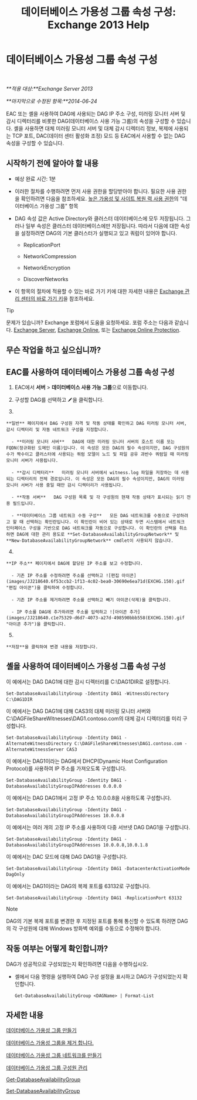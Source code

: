 ﻿---
title: '데이터베이스 가용성 그룹 속성 구성: Exchange 2013 Help'
TOCTitle: 데이터베이스 가용성 그룹 속성 구성
ms:assetid: 50daeac5-a16f-4362-a325-19e0fe25d59d
ms:mtpsurl: https://technet.microsoft.com/ko-kr/library/Dd297985(v=EXCHG.150)
ms:contentKeyID: 50483114
ms.date: 05/22/2018
mtps_version: v=EXCHG.150
ms.translationtype: MT
---

# 데이터베이스 가용성 그룹 속성 구성

 

_**적용 대상:**Exchange Server 2013_

_**마지막으로 수정된 항목:**2014-06-24_

EAC 또는 셸을 사용하여 DAG에 사용되는 DAG IP 주소 구성, 미러링 모니터 서버 및 감시 디렉터리를 비롯한 DAG(데이터베이스 사용 가능 그룹)의 속성을 구성할 수 있습니다. 셸을 사용하면 대체 미러링 모니터 서버 및 대체 감시 디렉터리 정보, 복제에 사용되는 TCP 포트, DAC(데이터 센터 활성화 조정) 모드 등 EAC에서 사용할 수 없는 DAG 속성을 구성할 수 있습니다.

## 시작하기 전에 알아야 할 내용

  - 예상 완료 시간: 1분

  - 이러한 절차를 수행하려면 먼저 사용 권한을 할당받아야 합니다. 필요한 사용 권한을 확인하려면 다음을 참조하세요. [높은 가용성 및 사이트 복원 력 사용 권한](high-availability-and-site-resilience-permissions-exchange-2013-help.md)의 "데이터베이스 가용성 그룹" 항목

  - DAG 속성 값은 Active Directory와 클러스터 데이터베이스에 모두 저장됩니다. 그러나 일부 속성은 클러스터 데이터베이스에만 저장됩니다. 따라서 다음에 대한 속성을 설정하려면 DAG의 기본 클러스터가 실행되고 있고 쿼럼이 있어야 합니다.
    
      - ReplicationPort
    
      - NetworkCompression
    
      - NetworkEncryption
    
      - DiscoverNetworks

  - 이 항목의 절차에 적용할 수 있는 바로 가기 키에 대한 자세한 내용은 [Exchange 관리 센터의 바로 가기 키](keyboard-shortcuts-in-the-exchange-admin-center-exchange-online-protection-help.md)을 참조하세요.


> [!TIP]
> 문제가 있습니까? Exchange 포럼에서 도움을 요청하세요. 포럼 주소는 다음과 같습니다. <A href="https://go.microsoft.com/fwlink/p/?linkid=60612">Exchange Server</A>, <A href="https://go.microsoft.com/fwlink/p/?linkid=267542">Exchange Online</A>, 또는 <A href="https://go.microsoft.com/fwlink/p/?linkid=285351">Exchange Online Protection</A>.



## 무슨 작업을 하고 싶으십니까?

## EAC를 사용하여 데이터베이스 가용성 그룹 속성 구성

1.  EAC에서 **서버** \> **데이터베이스 사용 가능 그룹**으로 이동합니다.

2.  구성할 DAG를 선택하고 ![편집 아이콘](images/JJ218640.6f53ccb2-1f13-4c02-bea0-30690e6ea71d(EXCHG.150).gif "편집 아이콘")을 클릭합니다.

3.  
    
    **일반** 페이지에서 DAG 구성원 자격 및 작동 상태를 확인하고 DAG 미러링 모니터 서버, 감시 디렉터리 및 자동 네트워크 구성을 지정합니다.
    
      - **미러링 모니터 서버**   DAG에 대한 미러링 모니터 서버의 호스트 이름 또는 FQDN(정규화된 도메인 이름)입니다. 이 속성은 모든 DAG의 필수 속성이지만, DAG 구성원의 수가 짝수이고 클러스터에 사용되는 쿼럼 모델이 노드 및 파일 공유 과반수 쿼럼일 때 미러링 모니터 서버가 사용됩니다.
    
      - **감시 디렉터리**   미러링 모니터 서버에서 witness.log 파일을 저장하는 데 사용되는 디렉터리의 전체 경로입니다. 이 속성은 모든 DAG의 필수 속성이지만, DAG의 미러링 모니터 서버가 사용 중일 때만 감시 디렉터리가 사용됩니다.
    
      - **작동 서버**   DAG 구성원 목록 및 각 구성원의 현재 작동 상태가 표시되는 읽기 전용 필드입니다.
    
      - **데이터베이스 그룹 네트워크 수동 구성**   모든 DAG 네트워크를 수동으로 구성하려고 할 때 선택하는 확인란입니다. 이 확인란이 비어 있는 상태로 두면 시스템에서 네트워크 인터페이스 구성을 기반으로 DAG 네트워크를 자동으로 구성합니다. 이 확인란의 선택을 취소하면 DAG에 대한 관리 용도로 **Set-DatabaseAvailabilityGroupNetwork** 및 **New-DatabaseAvailabilityGroupNetwork** cmdlet이 사용되지 않습니다.

4.  
    
    **IP 주소** 페이지에서 DAG에 할당된 IP 주소를 보고 수정합니다.
    
      - 기존 IP 주소를 수정하려면 주소를 선택하고 ![편집 아이콘](images/JJ218640.6f53ccb2-1f13-4c02-bea0-30690e6ea71d(EXCHG.150).gif "편집 아이콘")을 클릭하여 수정합니다.
    
      - 기존 IP 주소를 제거하려면 주소를 선택하고 빼기 아이콘(삭제)을 클릭합니다.
    
      - IP 주소를 DAG에 추가하려면 주소를 입력하고 ![아이콘 추가](images/JJ218640.c1e75329-d6d7-4073-a27d-498590bbb558(EXCHG.150).gif "아이콘 추가")을 클릭합니다.

5.  
    
    **저장**을 클릭하여 변경 내용을 저장합니다.

## 셸을 사용하여 데이터베이스 가용성 그룹 속성 구성

이 예에서는 DAG DAG1에 대한 감시 디렉터리를 C:\\DAG1DIR로 설정합니다.

    Set-DatabaseAvailabilityGroup -Identity DAG1 -WitnessDirectory C:\DAG1DIR

이 예에서는 DAG DAG1에 대해 CAS3의 대체 미러링 모니터 서버와 C:\\DAGFileShareWitnesses\\DAG1.contoso.com의 대체 감시 디렉터리를 미리 구성합니다.

    Set-DatabaseAvailabilityGroup -Identity DAG1 -AlternateWitnessDirectory C:\DAGFileShareWitnesses\DAG1.contoso.com -AlternateWitnessServer CAS3

이 예에서는 DAG1이라는 DAG에서 DHCP(Dynamic Host Configuration Protocol)를 사용하여 IP 주소를 가져오도록 구성합니다.

    Set-DatabaseAvailabilityGroup -Identity DAG1 -DatabaseAvailabilityGroupIPAddresses 0.0.0.0

이 예에서는 DAG DAG1에서 고정 IP 주소 10.0.0.8을 사용하도록 구성합니다.

    Set-DatabaseAvailabilityGroup -Identity DAG1 -DatabaseAvailabilityGroupIPAddresses 10.0.0.8

이 예에서는 여러 개의 고정 IP 주소를 사용하여 다중 서브넷 DAG DAG1을 구성합니다.

    Set-DatabaseAvailabilityGroup -Identity DAG1 -DatabaseAvailabilityGroupIPAddresses 10.0.0.8,10.0.1.8

이 예에서는 DAC 모드에 대해 DAG DAG1을 구성합니다.

    Set-DatabaseAvailabilityGroup -Identity DAG1 -DatacenterActivationMode DagOnly

이 예에서는 DAG1이라는 DAG의 복제 포트를 63132로 구성합니다.

    Set-DatabaseAvailabilityGroup -Identity DAG1 -ReplicationPort 63132


> [!NOTE]
> DAG의 기본 복제 포트를 변경한 후 지정된 포트를 통해 통신할 수 있도록 하려면 DAG의 각 구성원에 대해 Windows 방화벽 예외를 수동으로 수정해야 합니다.



## 작동 여부는 어떻게 확인합니까?

DAG가 성공적으로 구성되었는지 확인하려면 다음을 수행하십시오.

  - 셸에서 다음 명령을 실행하여 DAG 구성 설정을 표시하고 DAG가 구성되었는지 확인합니다.
    
        Get-DatabaseAvailabilityGroup <DAGName> | Format-List

## 자세한 내용

[데이터베이스 가용성 그룹 만들기](create-a-database-availability-group-exchange-2013-help.md)

[데이터베이스 가용성 그룹을 제거 합니다.](remove-a-database-availability-group-exchange-2013-help.md)

[데이터베이스 가용성 그룹 네트워크를 만들기](create-a-database-availability-group-network-exchange-2013-help.md)

[데이터베이스 가용성 그룹 구성원 관리](manage-database-availability-group-membership-exchange-2013-help.md)

[Get-DatabaseAvailabilityGroup](https://technet.microsoft.com/ko-kr/library/dd351226\(v=exchg.150\))

[Set-DatabaseAvailabilityGroup](https://technet.microsoft.com/ko-kr/library/dd297934\(v=exchg.150\))

